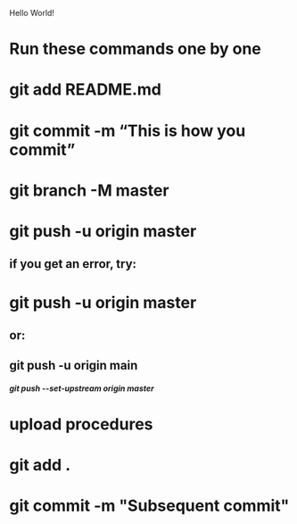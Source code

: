 Hello World!

# Run these commands one by one 
# git add README.md 
# git commit -m “This is how you commit” 
# git branch -M master
# git push -u origin master
## if you get an error, try:
# git push -u origin master
## or:
## git push -u origin main
##### git push --set-upstream origin master


# upload procedures
# git add .
# git commit -m "Subsequent commit"
